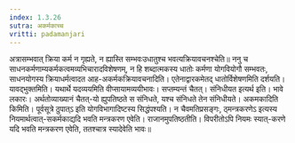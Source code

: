 ```yaml
---
index: 1.3.26
sutra: अकर्मकाच्च
vritti: padamanjari
---
```


 अत्रासम्भवात् क्रिया कर्म न गृह्यते, न ह्यास्ति सम्भवःउधातुश्च भवत्यक्रियावचनश्चेति॥ ननु च साधनकर्मणाम्यकर्मकत्वमव्यभिचारादविशेषणम्, न हि शब्दात्मकस्य धातोः कर्मणा योगवियोगौ सम्भवतः, साधनयोगस्य क्रियाधर्मत्वादत आह-अकर्मकक्रियावचनादिति। एतेनाद्वारकमेतद् धातोर्विशेषणमिति दर्शयति। यावद्भुक्तमिति। यथार्थे यदव्ययमिति वीप्सायामव्ययीभावः। सप्तम्यन्तं चैतत्। संनिधीयत इत्यर्थ इति। भावे लकारः। अर्थतोव्याख्यानं चैतत्-यो ह्युपतिष्ठते स संनिधते, यश्च संनिधते तेन संनिधीयते। अकमकादिति किमिति। पूर्वसूत्रे ठुपात्ऽ इति योगविभागादिष्टस्य सिद्धंपश्यति। न चैवमतिप्रसङ्गः, ठ्मन्त्रकरणेऽ इत्यस्य नियमार्थत्वात्-सकर्मकाद्यदि भवति मन्त्रकरण एवेति। राजानमुपतिष्ठतीति। विपरीतोऽपि नियमः स्यात्-करणे यदि भवति मन्त्रकरण एवेति, ततश्चात्र स्यादेवेति भावः॥